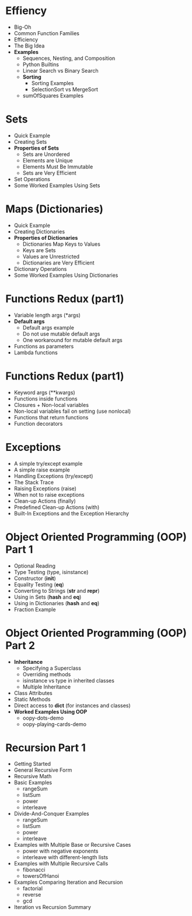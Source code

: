 # Effiency
 - Big-Oh
 - Common Function Families
 - Efficiency
 - The Big Idea
 - **Examples**
   - Sequences, Nesting, and Composition
   - Python Builtins
   - Linear Search vs Binary Search
   - **Sorting**
     - Sorting Examples
     - SelectionSort vs MergeSort
   - sumOfSquares Examples

# Sets
 - Quick Example
 - Creating Sets
 - **Properties of Sets**
   - Sets are Unordered
   - Elements are Unique
   - Elements Must Be Immutable
   - Sets are Very Efficient
 - Set Operations
 - Some Worked Examples Using Sets

# Maps (Dictionaries)
 - Quick Example
 - Creating Dictionaries
 - **Properties of Dictionaries**
   - Dictionaries Map Keys to Values
   - Keys are Sets
   - Values are Unrestricted
   - Dictionaries are Very Efficient
 - Dictionary Operations
 - Some Worked Examples Using Dictionaries

# Functions Redux (part1)
 - Variable length args (*args)
 - **Default args**
   - Default args example
   - Do not use mutable default args
   - One workaround for mutable default args
 - Functions as parameters
 - Lambda functions

# Functions Redux (part1)
 - Keyword args (**kwargs)
 - Functions inside functions
 - Closures + Non-local variables
 - Non-local variables fail on setting (use nonlocal)
 - Functions that return functions
 - Function decorators

# Exceptions
 - A simple try/except example
 - A simple raise example
 - Handling Exceptions (try/except)
 - The Stack Trace
 - Raising Exceptions (raise)
 - When not to raise exceptions
 - Clean-up Actions (finally)
 - Predefined Clean-up Actions (with)
 - Built-In Exceptions and the Exception Hierarchy

# Object Oriented Programming (OOP) Part 1
 - Optional Reading
 - Type Testing (type, isinstance)
 - Constructor (__init__)
 - Equality Testing (__eq__)
 - Converting to Strings (__str__ and __repr__)
 - Using in Sets (__hash__ and __eq__)
 - Using in Dictionaries (__hash__ and __eq__)
 - Fraction Example

# Object Oriented Programming (OOP) Part 2
 - **Inheritance**
   - Specifying a Superclass
   - Overriding methods
   - isinstance vs type in inherited classes
   - Multiple Inheritance
 - Class Attributes
 - Static Methods
 - Direct access to __dict__ (for instances and classes)
 - **Worked Examples Using OOP**
   - oopy-dots-demo
   - oopy-playing-cards-demo

# Recursion Part 1
 - Getting Started
 - General Recursive Form
 - Recursive Math
 - Basic Examples
   - rangeSum
   - listSum
   - power
   - interleave
 - Divide-And-Conquer Examples
   - rangeSum
   - listSum
   - power
   - interleave
 - Examples with Multiple Base or Recursive Cases
   - power with negative exponents
   - interleave with different-length lists
 - Examples with Multiple Recursive Calls
   - fibonacci
   - towersOfHanoi
 - Examples Comparing Iteration and Recursion
   - factorial
   - reverse
   - gcd
 - Iteration vs Recursion Summary





































